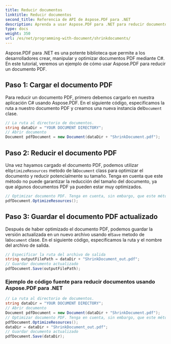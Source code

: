 ```yaml
---
title: Reducir documentos
linktitle: Reducir documentos
second_title: Referencia de API de Aspose.PDF para .NET
description: Aprenda a usar Aspose.PDF para .NET para reducir documentos PDF con esta guía paso a paso.
type: docs
weight: 350
url: /es/net/programming-with-document/shrinkdocuments/
---
```

Aspose.PDF para .NET es una potente biblioteca que permite a los desarrolladores crear, manipular y optimizar documentos PDF mediante C#. En este tutorial, veremos un ejemplo de cómo usar Aspose.PDF para reducir un documento PDF.

## Paso 1: Cargar el documento PDF

 Para reducir un documento PDF, primero debemos cargarlo en nuestra aplicación C# usando Aspose.PDF. En el siguiente código, especificamos la ruta a nuestro documento PDF y creamos una nueva instancia del`Document` clase.

```csharp
// La ruta al directorio de documentos.
string dataDir = "YOUR DOCUMENT DIRECTORY";
// Abrir documento
Document pdfDocument = new Document(dataDir + "ShrinkDocument.pdf");
```

## Paso 2: Reducir el documento PDF

 Una vez hayamos cargado el documento PDF, podemos utilizar el`OptimizeResources` metodo de la`Document` class para optimizar el documento y reducir potencialmente su tamaño. Tenga en cuenta que este método no puede garantizar la reducción del tamaño del documento, ya que algunos documentos PDF ya pueden estar muy optimizados.

```csharp
// Optimizar documento PDF. Tenga en cuenta, sin embargo, que este método no puede garantizar la reducción del documento
pdfDocument.OptimizeResources();
```

## Paso 3: Guardar el documento PDF actualizado

Después de haber optimizado el documento PDF, podemos guardar la versión actualizada en un nuevo archivo usando el`Save` metodo de la`Document` clase. En el siguiente código, especificamos la ruta y el nombre del archivo de salida.

```csharp
// Especificar la ruta del archivo de salida
string outputFilePath = dataDir + "ShrinkDocument_out.pdf";
// Guardar documento actualizado
pdfDocument.Save(outputFilePath);
```

### Ejemplo de código fuente para reducir documentos usando Aspose.PDF para .NET

```csharp
// La ruta al directorio de documentos.
string dataDir = "YOUR DOCUMENT DIRECTORY";
// Abrir documento
Document pdfDocument = new Document(dataDir + "ShrinkDocument.pdf");
// Optimizar documento PDF. Tenga en cuenta, sin embargo, que este método no puede garantizar la reducción del documento
pdfDocument.OptimizeResources();
dataDir = dataDir + "ShrinkDocument_out.pdf";
// Guardar documento actualizado
pdfDocument.Save(dataDir);
```
